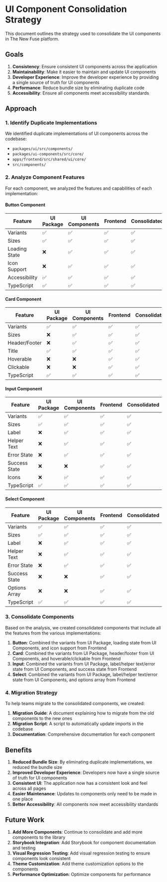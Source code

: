 # UI Component Consolidation Strategy

This document outlines the strategy used to consolidate the UI components in The New Fuse platform.

## Goals

1. **Consistency**: Ensure consistent UI components across the application
2. **Maintainability**: Make it easier to maintain and update UI components
3. **Developer Experience**: Improve the developer experience by providing a single source of truth for UI components
4. **Performance**: Reduce bundle size by eliminating duplicate code
5. **Accessibility**: Ensure all components meet accessibility standards

## Approach

### 1. Identify Duplicate Implementations

We identified duplicate implementations of UI components across the codebase:

- `packages/ui/src/components/`
- `packages/ui-components/src/core/`
- `apps/frontend/src/shared/ui/core/`
- `src/components/`

### 2. Analyze Component Features

For each component, we analyzed the features and capabilities of each implementation:

#### Button Component

| Feature | UI Package | UI Components | Frontend | Consolidated |
|---------|-----------|---------------|----------|--------------|
| Variants | ✅ | ✅ | ✅ | ✅ |
| Sizes | ✅ | ✅ | ✅ | ✅ |
| Loading State | ❌ | ✅ | ✅ | ✅ |
| Icon Support | ❌ | ✅ | ✅ | ✅ |
| Accessibility | ✅ | ✅ | ✅ | ✅ |
| TypeScript | ✅ | ✅ | ✅ | ✅ |

#### Card Component

| Feature | UI Package | UI Components | Frontend | Consolidated |
|---------|-----------|---------------|----------|--------------|
| Variants | ✅ | ✅ | ✅ | ✅ |
| Sizes | ❌ | ✅ | ✅ | ✅ |
| Header/Footer | ❌ | ✅ | ✅ | ✅ |
| Title | ✅ | ✅ | ✅ | ✅ |
| Hoverable | ❌ | ❌ | ✅ | ✅ |
| Clickable | ❌ | ❌ | ✅ | ✅ |
| TypeScript | ✅ | ✅ | ✅ | ✅ |

#### Input Component

| Feature | UI Package | UI Components | Frontend | Consolidated |
|---------|-----------|---------------|----------|--------------|
| Variants | ✅ | ✅ | ✅ | ✅ |
| Sizes | ✅ | ✅ | ✅ | ✅ |
| Label | ❌ | ✅ | ✅ | ✅ |
| Helper Text | ❌ | ✅ | ✅ | ✅ |
| Error State | ❌ | ✅ | ✅ | ✅ |
| Success State | ❌ | ❌ | ✅ | ✅ |
| Icons | ❌ | ✅ | ✅ | ✅ |
| TypeScript | ✅ | ✅ | ✅ | ✅ |

#### Select Component

| Feature | UI Package | UI Components | Frontend | Consolidated |
|---------|-----------|---------------|----------|--------------|
| Variants | ✅ | ✅ | ✅ | ✅ |
| Sizes | ✅ | ✅ | ✅ | ✅ |
| Label | ❌ | ✅ | ✅ | ✅ |
| Helper Text | ❌ | ✅ | ✅ | ✅ |
| Error State | ❌ | ✅ | ✅ | ✅ |
| Success State | ❌ | ❌ | ✅ | ✅ |
| Options Array | ❌ | ❌ | ✅ | ✅ |
| TypeScript | ✅ | ✅ | ✅ | ✅ |

### 3. Consolidate Components

Based on the analysis, we created consolidated components that include all the features from the various implementations:

1. **Button**: Combined the variants from UI Package, loading state from UI Components, and icon support from Frontend
2. **Card**: Combined the variants from UI Package, header/footer from UI Components, and hoverable/clickable from Frontend
3. **Input**: Combined the variants from UI Package, label/helper text/error state from UI Components, and success state from Frontend
4. **Select**: Combined the variants from UI Package, label/helper text/error state from UI Components, and options array from Frontend

### 4. Migration Strategy

To help teams migrate to the consolidated components, we created:

1. **Migration Guide**: A document explaining how to migrate from the old components to the new ones
2. **Migration Script**: A script to automatically update imports in the codebase
3. **Documentation**: Comprehensive documentation for each component

## Benefits

1. **Reduced Bundle Size**: By eliminating duplicate implementations, we reduced the bundle size
2. **Improved Developer Experience**: Developers now have a single source of truth for UI components
3. **Consistent UI**: The application now has a consistent look and feel across all pages
4. **Easier Maintenance**: Updates to components only need to be made in one place
5. **Better Accessibility**: All components now meet accessibility standards

## Future Work

1. **Add More Components**: Continue to consolidate and add more components to the library
2. **Storybook Integration**: Add Storybook for component documentation and testing
3. **Visual Regression Testing**: Add visual regression testing to ensure components look consistent
4. **Theme Customization**: Add theme customization options to the components
5. **Performance Optimization**: Optimize components for performance
